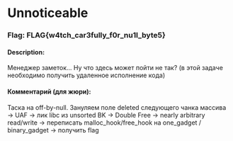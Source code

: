 # Unnoticeable
### Flag: FLAG{w4tch_car3fully_f0r_nu1l_byte5}
#### Description:
Менеджер заметок... Ну что здесь может пойти не так? (в этой задаче необходимо получить удаленное исполнение кода)
#### Комментарий (для жюри):
Таска на off-by-null. Зануляем поле deleted следующего чанка массива -> UAF -> лик libc из unsorted BK -> Double Free -> nearly arbitrary read/write -> переписать malloc_hook/free_hook на one_gadget / binary_gadget -> получить flag  
